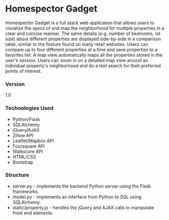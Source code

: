# Homespector Gadget

Homespector Gadget is a full stack web application that allows users to visualize the specs of and map the neighborhood for multiple properties in a clear and concise manner. The same details (e.g. number of bedrooms, lot size) about different properties are displayed side-by-side in a comparison table, similar to the feature found on many retail websites. Users can compare up to four different properties at a time and save properties to a favorites list. 
A map view automatically maps all the properties stored in the user's session. Users can zoom in on a detailed map view around an individual property's neighborhood and do a text search for their preferred points of interest.

### Version
1.0

### Technologies Used

* Python/Flask
* SQLAlchemy
* jQuery/AJAX
* Zillow API
* Leaflet/Mapbox API
* Foursquare API
* Walkscore API
* HTML/CSS
* Bootstrap

### Structure
* server.py - implements the backend Python server using the Flask frameworks.
* model.py - implements an interface from Python to SQL using SQLAlchemy.
* static/property.js - handles the jQuery and AJAX calls to manipulate front end elements.



